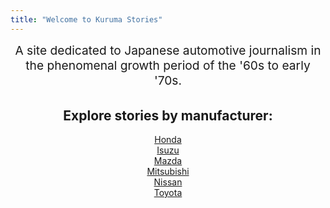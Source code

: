 ```yaml
---
title: "Welcome to Kuruma Stories"
---
```


<p style="text-align: center; font-size: 1.2rem; max-width: 600px; margin: 0 auto 2rem auto;">
  A site dedicated to Japanese automotive journalism in the phenomenal growth period of the '60s to early '70s.
</p>

<h2 style="text-align: center;">Explore stories by manufacturer:</h2>

<ul style="list-style-type: none; padding-left: 0; text-align: center;">
  <li><a href="/honda/">Honda</a></li>
  <li><a href="/isuzu/">Isuzu</a></li>
  <li><a href="/mazda/">Mazda</a></li>
  <li><a href="/mitsubishi/">Mitsubishi</a></li>
  <li><a href="/nissan/">Nissan</a></li>
  <li><a href="/toyota/">Toyota</a></li>
</ul>
